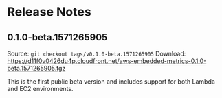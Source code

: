 # Release Notes

## 0.1.0-beta.1571265905

Source: `git checkout tags/v0.1.0-beta.1571265905`
Download: https://d11f0v0426du4p.cloudfront.net/aws-embedded-metrics-0.1.0-beta.1571265905.tgz

This is the first public beta version and includes support for both Lambda and EC2 environments.